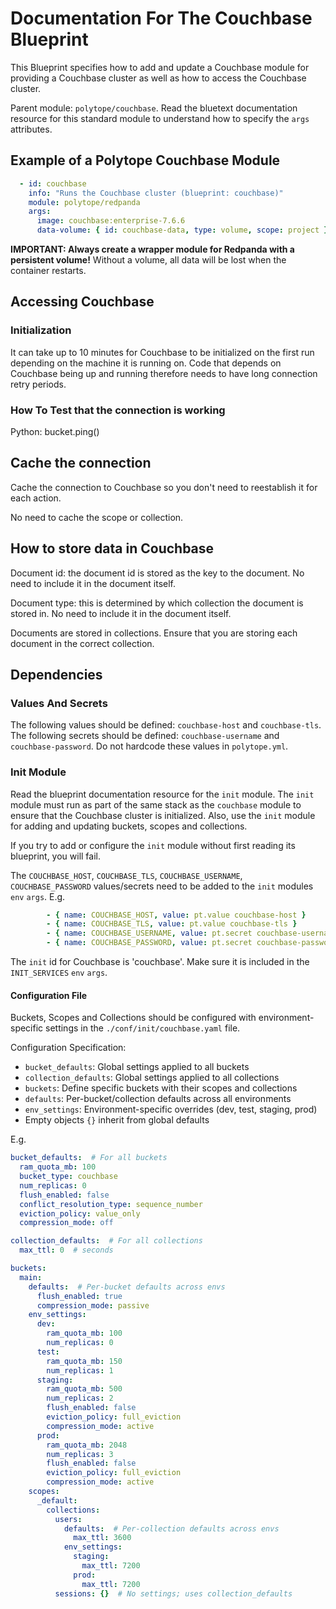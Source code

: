 # Documentation For The Couchbase Blueprint

This Blueprint specifies how to add and update a Couchbase module for providing a Couchbase cluster as well as how to access the Couchbase cluster.

Parent module: `polytope/couchbase`. Read the bluetext documentation resource for this standard module to understand how to specify the `args` attributes.

## Example of a Polytope Couchbase Module

```yaml
  - id: couchbase
    info: "Runs the Couchbase cluster (blueprint: couchbase)"
    module: polytope/redpanda
    args:
      image: couchbase:enterprise-7.6.6
      data-volume: { id: couchbase-data, type: volume, scope: project }
```

**IMPORTANT: Always create a wrapper module for Redpanda with a persistent volume!** Without a volume, all data will be lost when the container restarts.

## Accessing Couchbase

### Initialization
It can take up to 10 minutes for Couchbase to be initialized on the first run depending on the machine it is running on. Code that depends on Couchbase being up and running therefore needs to have long connection retry periods.

### How To Test that the connection is working
Python: bucket.ping()

## Cache the connection
Cache the connection to Couchbase so you don't need to reestablish it for each action. 

No need to cache the scope or collection. 

## How to store data in Couchbase
Document id: the document id is stored as the key to the document. No need to include it in the document itself.

Document type: this is determined by which collection the document is stored in. No need to include it in the document itself.

Documents are stored in collections. Ensure that you are storing each document in the correct collection. 

## Dependencies

### Values And Secrets

The following values should be defined: `couchbase-host` and `couchbase-tls`. The following secrets should be defined: `couchbase-username` and `couchbase-password`.  Do not hardcode these values in `polytope.yml`.

### Init Module
Read the blueprint documentation resource for the `init` module. The `init` module must run as part of the same stack as the `couchbase` module to ensure that the Couchbase cluster is initialized. Also, use the `init` module for adding and updating buckets, scopes and collections.

If you try to add or configure the `init` module without first reading its blueprint, you will fail.

The `COUCHBASE_HOST`, `COUCHBASE_TLS`, `COUCHBASE_USERNAME`, `COUCHBASE_PASSWORD` values/secrets need to be added to the `init` modules `env` `args`. E.g.
```yaml
        - { name: COUCHBASE_HOST, value: pt.value couchbase-host }
        - { name: COUCHBASE_TLS, value: pt.value couchbase-tls }
        - { name: COUCHBASE_USERNAME, value: pt.secret couchbase-username }
        - { name: COUCHBASE_PASSWORD, value: pt.secret couchbase-password }
```

The `init` id for Couchbase is 'couchbase'. Make sure it is included in the `INIT_SERVICES` `env` `args`.

#### Configuration File

Buckets, Scopes and Collections should be configured with environment-specific settings in the `./conf/init/couchbase.yaml` file.

Configuration Specification:
- `bucket_defaults`: Global settings applied to all buckets
- `collection_defaults`: Global settings applied to all collections
- `buckets`: Define specific buckets with their scopes and collections
- `defaults`: Per-bucket/collection defaults across all environments
- `env_settings`: Environment-specific overrides (dev, test, staging, prod)
- Empty objects `{}` inherit from global defaults


E.g. 

```yaml
bucket_defaults:  # For all buckets
  ram_quota_mb: 100
  bucket_type: couchbase
  num_replicas: 0
  flush_enabled: false
  conflict_resolution_type: sequence_number
  eviction_policy: value_only
  compression_mode: off

collection_defaults:  # For all collections
  max_ttl: 0  # seconds

buckets:
  main:
    defaults:  # Per-bucket defaults across envs
      flush_enabled: true
      compression_mode: passive
    env_settings:
      dev:
        ram_quota_mb: 100
        num_replicas: 0
      test:
        ram_quota_mb: 150
        num_replicas: 1
      staging:
        ram_quota_mb: 500
        num_replicas: 2
        flush_enabled: false
        eviction_policy: full_eviction
        compression_mode: active
      prod:
        ram_quota_mb: 2048
        num_replicas: 3
        flush_enabled: false
        eviction_policy: full_eviction
        compression_mode: active
    scopes:
      _default:
        collections:
          users:
            defaults:  # Per-collection defaults across envs
              max_ttl: 3600
            env_settings:
              staging:
                max_ttl: 7200
              prod:
                max_ttl: 7200
          sessions: {}  # No settings; uses collection_defaults

```














